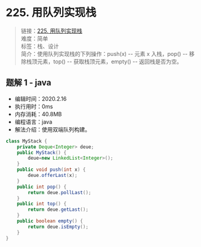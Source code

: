 # 225. 用队列实现栈

> 链接：[225. 用队列实现栈](https://leetcode-cn.com/problems/implement-stack-using-queues/)  
> 难度：简单  
> 标签：栈、设计  
> 简介：使用队列实现栈的下列操作：push(x) -- 元素 x 入栈，pop() -- 移除栈顶元素，top() -- 获取栈顶元素，empty() -- 返回栈是否为空。

## 题解 1 - java

- 编辑时间：2020.2.16
- 执行用时：0ms
- 内存消耗：40.8MB
- 编程语言：java
- 解法介绍：使用双端队列构建。

```java
class MyStack {
    private Deque<Integer> deue;
    public MyStack() {
        deue=new LinkedList<Integer>();
    }
    public void push(int x) {
        deue.offerLast(x);
    }
    public int pop() {
    	return deue.pollLast();
    }
    public int top() {
        return deue.getLast();
    }
    public boolean empty() {
        return deue.isEmpty();
    }
}
```
